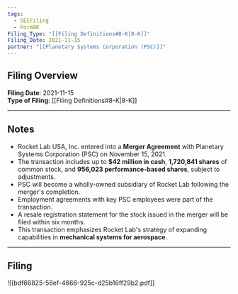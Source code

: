 ```yaml
---
tags:
  - SECFiling
  - Form8K
Filing_Type: "[[Filing Definitions#8-K|8-K]]"
Filing_Date: 2021-11-15  
partner: "[[Planetary Systems Corporation (PSC)]]"
---
```


## Filing Overview

**Filing Date**: 2021-11-15  
**Type of Filing**: [[Filing Definitions#8-K|8-K]]  

---

## Notes

- Rocket Lab USA, Inc. entered into a **Merger Agreement** with Planetary Systems Corporation (PSC) on November 15, 2021.
- The transaction includes up to **$42 million in cash**, **1,720,841 shares** of common stock, and **956,023 performance-based shares**, subject to adjustments.
- PSC will become a wholly-owned subsidiary of Rocket Lab following the merger's completion.
- Employment agreements with key PSC employees were part of the transaction.
- A resale registration statement for the stock issued in the merger will be filed within six months.
- This transaction emphasizes Rocket Lab's strategy of expanding capabilities in **mechanical systems for aerospace**.

---

## Filing

![[bdf66825-56ef-4666-925c-d25b16ff29b2.pdf]]
